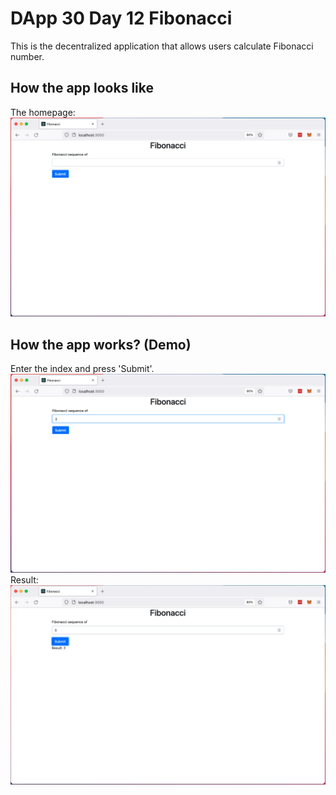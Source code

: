 # DApp 30 Day 12 Fibonacci

This is the decentralized application that allows users calculate Fibonacci number.

## How the app looks like
The homepage:<br />
![alt text](https://github.com/VeronicaT2021/dapp30-day12-fibonacci/blob/main/images/homepage.png?raw=true)

## How the app works? (Demo)
Enter the index and press 'Submit'.
![alt text](https://github.com/VeronicaT2021/dapp30-day12-fibonacci/blob/main/images/fib01.png?raw=true)
Result:
![alt text](https://github.com/VeronicaT2021/dapp30-day12-fibonacci/blob/main/images/fib02.png?raw=true)
